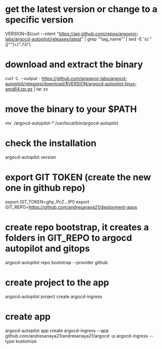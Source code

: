 # get the latest version or change to a specific version
VERSION=$(curl --silent "https://api.github.com/repos/argoproj-labs/argocd-autopilot/releases/latest" | grep '"tag_name"' | sed -E 's/.*"([^"]+)".*/\1/')

# download and extract the binary
curl -L --output - https://github.com/argoproj-labs/argocd-autopilot/releases/download/$VERSION/argocd-autopilot-linux-amd64.tar.gz | tar zx

# move the binary to your $PATH
mv ./argocd-autopilot-* /usr/local/bin/argocd-autopilot

# check the installation
argocd-autopilot version

# export GIT TOKEN (create the new one in github repo)
export GIT_TOKEN=ghp_PcZ...IP0
export GIT_REPO=https://github.com/andresanaya21/deployment-apps

# create repo bootstrap, it creates a folders in GIT_REPO to argocd autopilot and gitops
argocd-autopilot repo bootstrap --provider github 

# create project to the app
argocd-autopilot project create argocd-ingress

# create app
argocd-autopilot app create argocd-ingress --app github.com/andresanaya21/andresanaya21/argocd -p argocd-ingress --type kustomize